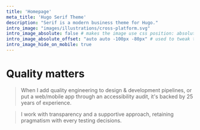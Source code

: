 ```yaml
---
title: 'Homepage'
meta_title: 'Hugo Serif Theme'
description: "Serif is a modern business theme for Hugo."
intro_image: "images/illustrations/cross-platform.svg"
intro_image_absolute: false # makes the image use css position: absolute; so it looks "offset". It's a visual effect that might not always look good depending on the image you use.
intro_image_absolute_offset: "auto auto -100px -80px" # used to tweak the positioning of the absolute image if enabled above
intro_image_hide_on_mobile: true
---
```


# Quality matters

> When I add quality engineering to design & development pipelines, or put a web/mobile app through an accessibility audit, it's backed by 25 years of experience. 

> I work with transparency and a supportive approach, retaining pragmatism with every testing decisions.
